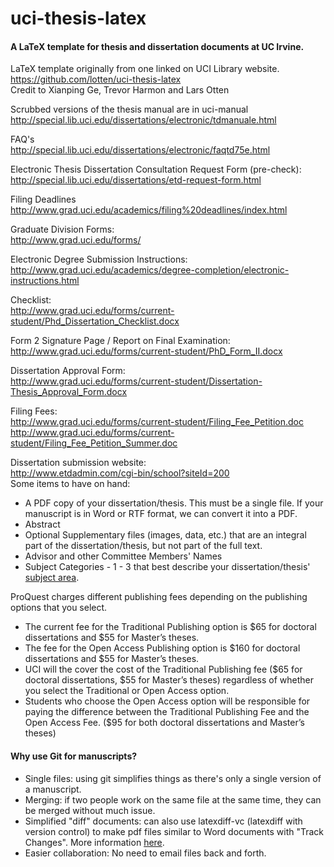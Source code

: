 uci-thesis-latex
================

#### A LaTeX template for thesis and dissertation documents at UC Irvine.  

LaTeX template originally from one linked on UCI Library website.  
	https://github.com/lotten/uci-thesis-latex  
Credit to Xianping Ge, Trevor Harmon and Lars Otten  

Scrubbed versions of the thesis manual are in uci-manual  
	http://special.lib.uci.edu/dissertations/electronic/tdmanuale.html  

FAQ's  
	http://special.lib.uci.edu/dissertations/electronic/faqtd75e.html  

Electronic Thesis Dissertation Consultation Request Form (pre-check):  
	http://special.lib.uci.edu/dissertations/etd-request-form.html  

Filing Deadlines  
	http://www.grad.uci.edu/academics/filing%20deadlines/index.html  

Graduate Division Forms:  
	http://www.grad.uci.edu/forms/  

Electronic Degree Submission Instructions:  
	http://www.grad.uci.edu/academics/degree-completion/electronic-instructions.html  

Checklist:  
	http://www.grad.uci.edu/forms/current-student/Phd_Dissertation_Checklist.docx  

Form 2 Signature Page / Report on Final Examination:  
	http://www.grad.uci.edu/forms/current-student/PhD_Form_II.docx  

Dissertation Approval Form:  
	http://www.grad.uci.edu/forms/current-student/Dissertation-Thesis_Approval_Form.docx  

Filing Fees:  
	http://www.grad.uci.edu/forms/current-student/Filing_Fee_Petition.doc  
	http://www.grad.uci.edu/forms/current-student/Filing_Fee_Petition_Summer.doc  

Dissertation submission website:  
	http://www.etdadmin.com/cgi-bin/school?siteId=200  
Some items to have on hand:  
 -  A PDF copy of your dissertation/thesis. This must be a single file. If your manuscript is in Word or RTF format, we can convert it into a PDF.
 -  Abstract
 -  Optional Supplementary files (images, data, etc.) that are an integral part of the dissertation/thesis, but not part of the full text.
 -  Advisor and other Committee Members' Names
 -  Subject Categories - 1 - 3 that best describe your dissertation/thesis' [subject area](http://corpweb.proquest.com/assets/etd/umi_subjectcategoriesguide.pdf).


ProQuest charges different publishing fees depending on the publishing options that you select.  
 -  The current fee for the Traditional Publishing option is $65 for doctoral dissertations and $55 for Master’s theses.  
 -  The fee for the Open Access Publishing option is $160 for doctoral dissertations and $55 for Master’s theses.  
 -  UCI will the cover the cost of the Traditional Publishing fee ($65 for doctoral dissertations, $55 for Master’s theses) regardless of whether you select the Traditional or Open Access option.  
 -  Students who choose the Open Access option will be responsible for paying the difference between the Traditional Publishing Fee and the Open Access Fee. ($95 for both doctoral dissertations and Master’s theses)  

#### Why use Git for manuscripts?
 -  Single files: using git simplifies things as there's only a single version of a manuscript.
 -  Merging: if two people work on the same file at the same time, they can be merged without much issue.
 -  Simplified "diff" documents: can also use latexdiff-vc (latexdiff with version control) to make pdf files similar to Word documents with "Track Changes". More information [here](../../wiki/LaTeX-Tools).
 -  Easier collaboration: No need to email files back and forth.
